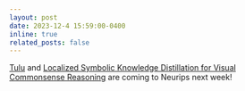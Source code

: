 ```yaml
---
layout: post
date: 2023-12-4 15:59:00-0400
inline: true
related_posts: false
---
```


[Tulu](https://arxiv.org/pdf/2306.04751.pdf) and [Localized Symbolic Knowledge Distillation for Visual Commonsense Reasoning](https://openreview.net/forum?id=V5eG47pyVl) are coming to Neurips next week!
